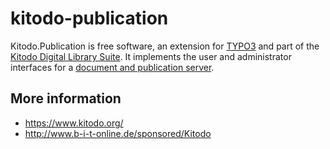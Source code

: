 # kitodo-publication
Kitodo.Publication is free software, an extension for [TYPO3](https://typo3.org/) and part of the [Kitodo Digital Library Suite](https://en.wikipedia.org/wiki/Kitodo).
It implements the user and administrator interfaces for a [document and publication server](https://en.wikipedia.org/wiki/Institutional_repository).

## More information

* https://www.kitodo.org/
* http://www.b-i-t-online.de/sponsored/Kitodo
